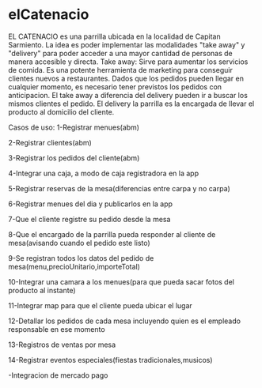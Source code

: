 # elCatenacio

EL CATENACIO es una parrilla ubicada en la localidad de Capitan Sarmiento.
La idea es poder implementar las modalidades "take away" y "delivery" para poder acceder a una mayor cantidad de personas de manera accesible y directa.
Take away:
Sirve para aumentar los servicios de comida.
Es una potente herramienta de marketing para conseguir clientes nuevos a restaurantes.
Dados que los pedidos pueden llegar en cualquier momento, es necesario tener previstos los pedidos con anticipacion.
El take away a diferencia del delivery pueden ir a buscar los mismos clientes el pedido.
El delivery la parrilla es la encargada de llevar el producto al domicilio del cliente.

Casos de uso:
1-Registrar menues(abm)

2-Registrar clientes(abm)

3-Registrar los pedidos del cliente(abm)

4-Integrar una caja, a modo de caja registradora en la app

5-Registrar reservas de la mesa(diferencias entre carpa y no carpa)

6-Registrar menues del dia y publicarlos en la app

7-Que el cliente registre su pedido desde la mesa

8-Que el encargado de la parrilla pueda responder al cliente de mesa(avisando cuando el pedido este listo)

9-Se registran todos los datos del pedido de mesa(menu,precioUnitario,importeTotal)

10-Integrar una camara a los menues(para que pueda sacar fotos del producto al instante)

11-Integrar map para que el cliente pueda ubicar el lugar

12-Detallar los pedidos de cada mesa incluyendo quien es el empleado responsable en ese momento

13-Registros de ventas por mesa

14-Registrar eventos especiales(fiestas tradicionales,musicos)

-Integracion de mercado pago

